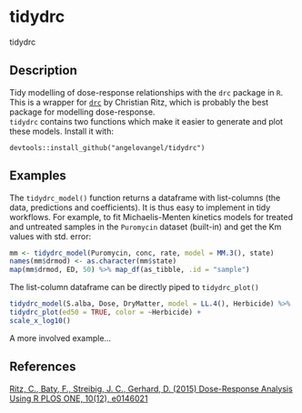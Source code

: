 # tidydrc
tidydrc

## Description
Tidy modelling of dose-response relationships with the `drc` package in `R`.    
This is a wrapper for [`drc`](https://cran.r-project.org/web/packages/drc/index.html) by Christian Ritz, which is probably the best package for modelling dose-response.  
`tidydrc` contains two functions which make it easier to generate and plot these models. Install it with:

`devtools::install_github("angelovangel/tidydrc")`

## Examples
The `tidydrc_model()` function returns a dataframe with list-columns (the data,
predictions and coefficients). It is thus easy to implement in tidy workflows.
For example, to fit Michaelis-Menten kinetics models for treated and untreated samples in
the `Puromycin` dataset (built-in) and get the Km values with std. error:
```r
mm <- tidydrc_model(Puromycin, conc, rate, model = MM.3(), state)
names(mm$drmod) <- as.character(mm$state)
map(mm$drmod, ED, 50) %>% map_df(as_tibble, .id = "sample")
```

The list-column dataframe can be directly piped to `tidydrc_plot()`
```r
tidydrc_model(S.alba, Dose, DryMatter, model = LL.4(), Herbicide) %>%
tidydrc_plot(ed50 = TRUE, color = ~Herbicide) + 
scale_x_log10()
```

A more involved example...

## References
[Ritz, C., Baty, F., Streibig, J. C., Gerhard, D. (2015) Dose-Response Analysis Using R PLOS ONE, 10(12), e0146021](http://journals.plos.org/plosone/article?id=10.1371/journal.pone.0146021)
